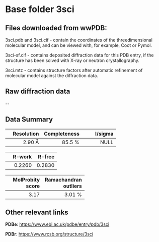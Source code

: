 # Base folder 3sci

## Files downloaded from wwPDB:

3sci.pdb and 3sci.cif - contain the coordinates of the threedimensional molecular model, and can be viewed with, for example, Coot or Pymol.

3sci-sf.cif - contains deposited diffraction data for this PDB entry, if the structure has been solved with X-ray or neutron crystallography.

3sci.mtz - contains structure factors after automatic refinement of molecular model against the diffraction data.

## Raw diffraction data

--<br> 

## Data Summary
|   | Resolution | Completeness| I/sigma |
|---|-------------:|----------------:|--------------:|
|   |2.90 Å|85.5  %|<img width=50/>NULL |

|   | **R-work**| **R-free**   
|---|-------------:|----------------:|           
||0.2260|0.2830|

|   |**MolProbity<br>score**| **Ramachandran<br>outliers** 
|---|-------------:|----------------:|
||3.17|3.01 %|

## Other relevant links 
**PDBe**:  https://www.ebi.ac.uk/pdbe/entry/pdb/3sci
 
**PDBr**: https://www.rcsb.org/structure/3sci 

